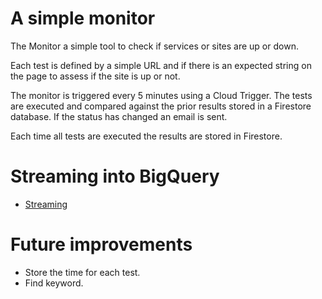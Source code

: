 # A simple monitor

The Monitor a simple tool to check if services or sites are up or down.

Each test is defined by a simple URL and if there is an expected string
on the page to assess if the site is up or not.

The monitor is triggered every 5 minutes using a Cloud Trigger.
The tests are executed and compared against the prior results stored in
a Firestore database. If the status  has  changed an email is sent.

Each time all tests are executed the results are stored in Firestore.

# Streaming into BigQuery

* [Streaming](https://cloud.google.com/bigquery/streaming-data-into-bigquery)



# Future improvements

* Store the time for each test.
* Find keyword.
